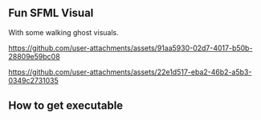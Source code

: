 ## Fun SFML Visual
With some walking ghost visuals.

https://github.com/user-attachments/assets/91aa5930-02d7-4017-b50b-28809e59bc08

https://github.com/user-attachments/assets/22e1d517-eba2-46b2-a5b3-0349c2731035


## How to get executable



